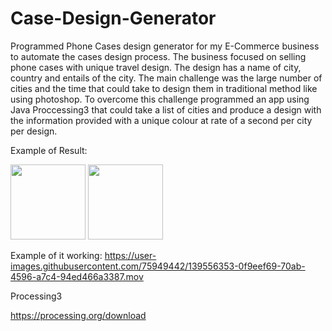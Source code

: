 # Case-Design-Generator

Programmed Phone Cases design generator for my E-Commerce business to automate the cases design process. The business focused on selling phone cases with unique travel design. The design has a name of city, country and entails of the city. The main challenge was the large number of cities and the time that could take to design them in traditional method like using photoshop.
To overcome this challenge programmed an app using Java Proccessing3 that could take a list of cities and produce a design with the information provided with a unique colour at rate of a second per city per design.


Example of  Result:

<img src="https://user-images.githubusercontent.com/75949442/139555725-e57f7bdf-20a3-4941-a288-a4e9e8d9b441.png" width="120"> <img src="https://user-images.githubusercontent.com/75949442/139555726-1bbb1030-3c1f-4bf5-a05e-575bab863f56.png" width="120">

Example of it working:
https://user-images.githubusercontent.com/75949442/139556353-0f9eef69-70ab-4596-a7c4-94ed466a3387.mov

Processing3

https://processing.org/download
